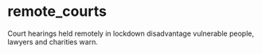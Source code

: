 # remote_courts
Court hearings held remotely in lockdown disadvantage vulnerable people, lawyers and charities warn.
